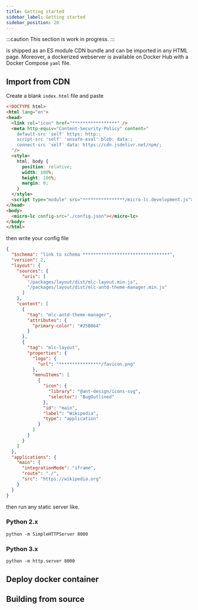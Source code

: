 ```yaml
---
title: Getting started
sidebar_label: Getting started
sidebar_position: 20
---
```


:::caution
This section is work in progress.
:::

<micro-lc></micro-lc> is shipped as an ES module CDN bundle and can be imported in any HTML page. Moreover, a dockerized
webserver is available on Docker Hub with a Docker Compose `yaml` file.

## Import from CDN

Create a blank `index.html` file and paste

```html title="index.html"
<!DOCTYPE html>
<html lang="en">
<head>
  <link rel="icon" href="*****************" />
  <meta http-equiv="Content-Security-Policy" content="
    default-src 'self' https: http:;
    script-src 'self' 'unsafe-eval' blob: data:;
    connect-src 'self' data: https://cdn.jsdelivr.net/npm/;
  "/>
  <style>
    html, body {
      position: relative;
      width: 100%;
      height: 100%;
      margin: 0;
    }
  </style>
  <script type="module" src="****************/micro-lc.development.js"></script>
</head>
<body>
  <micro-lc config-src="./config.json"></micro-lc>
</body>
</html>
```

then write your config file

```json title="config.json"
{
  "$schema": "link to schema *********************************",
  "version": 2,
  "layout": {
    "sources": {
      "uris": [
        "/packages/layout/dist/mlc-layout.min.js",
        "/packages/layout/dist/mlc-antd-theme-manager.min.js"
      ]
    },
    "content": [
      {
        "tag": "mlc-antd-theme-manager",
        "attributes": {
          "primary-color": "#25B864"
        }
      },
      {
        "tag": "mlc-layout",
        "properties": {
          "logo": {
            "url": "****************/favicon.png"
          },
          "menuItems": [
            {
              "icon": {
                "library": "@ant-design/icons-svg",
                "selector": "BugOutlined"
              },
              "id": "main",
              "label": "Wikipedia",
              "type": "application"
            }
          ]
        }
      }
    ]
  },
  "applications": {
    "main": {
      "integrationMode": "iframe",
      "route": "./",
      "src": "https://wikipedia.org"
    }
  }
}

```

then run any static server like.

### Python 2.x

```shell
python -m SimpleHTTPServer 8000
```

### Python 3.x

```shell
python -m http.server 8000
```

## Deploy docker container

## Building from source
